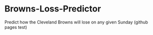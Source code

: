 # Browns-Loss-Predictor
Predict how the Cleveland Browns will lose on any given Sunday (github pages test)
